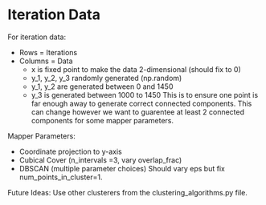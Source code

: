 # Iteration Data

For iteration data:
- Rows = Iterations
- Columns = Data
  - x is fixed point to make the data 2-dimensional (should fix to 0)
  - y_1, y_2, y_3 randomly generated (np.random)
  - y_1, y_2 are generated between 0 and 1450
  - y_3 is generated between 1000 to 1450
    This is to ensure one point is far enough away to generate correct
    connected components. This can change however we want to guarentee
    at least 2 connected components for some mapper parameters.

Mapper Parameters:
- Coordinate projection to y-axis
- Cubical Cover (n_intervals =3, vary overlap_frac)
- DBSCAN (multiple parameter choices) Should vary eps but fix num_points_in_cluster=1.


Future Ideas: Use other clusterers from the clustering_algorithms.py file.